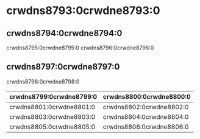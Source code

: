 # crwdns8793:0crwdne8793:0

## crwdns8794:0crwdne8794:0

crwdns8795:0crwdne8795:0 crwdns8796:0crwdne8796:0

## crwdns8797:0crwdne8797:0

crwdns8798:0crwdne8798:0

| crwdns8799:0crwdne8799:0 | crwdns8800:0crwdne8800:0 |
| ------------------------ | ------------------------ |
| crwdns8801:0crwdne8801:0 | crwdns8802:0crwdne8802:0 |
| crwdns8803:0crwdne8803:0 | crwdns8804:0crwdne8804:0 |
| crwdns8805:0crwdne8805:0 | crwdns8806:0crwdne8806:0 |